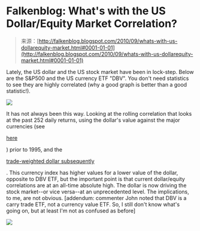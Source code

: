 <!--yml
category: 未分类
date: 2024-05-12 21:20:19
-->

# Falkenblog: What's with the US Dollar/Equity Market Correlation?

> 来源：[http://falkenblog.blogspot.com/2010/09/whats-with-us-dollarequity-market.html#0001-01-01](http://falkenblog.blogspot.com/2010/09/whats-with-us-dollarequity-market.html#0001-01-01)

Lately, the US dollar and the US stock market have been in lock-step. Below are the S&P500 and the US currency ETF "DBV". You don't need statistics to see they are highly correlated (why a good graph is better than a good statistic!).

[![](img/5dfd0e5b0cbfbe13c59384c97f312beb.png)](https://blogger.googleusercontent.com/img/b/R29vZ2xl/AVvXsEj6N1k-SdpOTTgSOGk31X1ZQddNfOYagGq7LRS71Q4-wQMfoqhsXEF_kiH1k1hGPteAWCYF4CqWTJbgIpoC7kjWfn3iZgAVwrqOdTh87CEyq6cQk4QIo7SoQhnZ5RMKSdecNled3g/s1600/dollar2010.jpg)

It has not always been this way. Looking at the rolling correlation that looks at the past 252 daily returns, using the dollar's value against the major currencies (see

[here](http://www.federalreserve.gov/RELEASES/h10/Summary/)

) prior to 1995, and the

[trade-weighted dollar subsequently](http://www.federalreserve.gov/RELEASES/h10/Summary/indexb_b.txt)

. This currency index has higher values for a lower value of the dollar, opposite to DBV ETF, but the important point is that current dollar/equity correlations are at an all-time absolute high. The dollar is now driving the stock market--or vice versa--at an unprecedented level. The implications, to me, are not obvious. [addendum: commenter John noted that DBV is a carry trade ETF, not a currency value ETF. So, I still don't know what's going on, but at least I'm not as confused as before]

[![](img/ede8a9df0c12cb9d6ade0fc84d36a769.png)](https://blogger.googleusercontent.com/img/b/R29vZ2xl/AVvXsEj8nSWVV5moE_x4d2nGAl_uvpojCWu5__V0acE9nqh7g9KWFvQEXW2_h8GvrXMB5IOcLL6HSFNradN-opJeHOpm_5DGVf_0bc-YAUxZ1epQpGusYnPfpt6DdGpkYinpw5EZctgJqA/s1600/dollarspx.jpg)